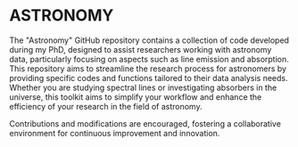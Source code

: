# ASTRONOMY
The "Astronomy" GitHub repository contains a collection of code developed during my PhD, designed to assist researchers working with astronomy data, particularly focusing on aspects such as line emission and absorption. This repository aims to streamline the research process for astronomers by providing specific codes and functions tailored to their data analysis needs. Whether you are studying spectral lines or investigating absorbers in the universe, this toolkit aims to simplify your workflow and enhance the efficiency of your research in the field of astronomy. 

Contributions and modifications are encouraged, fostering a collaborative environment for continuous improvement and innovation.


